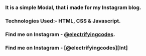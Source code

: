 ### It is a simple Modal, that i made for my Instagram blog.

### Technologies Used:- HTML, CSS & Javascript.

### Find me on Instagram - [@electrifyingcodes][Instagram].
### Find me on Instagram - [@electrifyingcodes][Int]
[Instagram]: https://www.instagram.com/electrifyingcodes